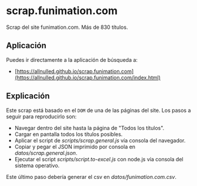 # scrap.funimation.com

Scrap del site funimation.com. Más de 830 títulos.

## Aplicación

Puedes ir directamente a la aplicación de búsqueda a:

 - [https://allnulled.github.io/scrap.funimation.com](https://allnulled.github.io/scrap.funimation.com/index.html)

## Explicación

Este scrap está basado en el `DOM` de una de las páginas del site. Los pasos a seguir para reproducirlo son: 

  - Navegar dentro del site hasta la página de "Todos los títulos".
  - Cargar en pantalla todos los títulos posibles.
  - Aplicar el script de *scripts/scrap.general.js* vía consola del navegador.
  - Copiar y pegar el JSON imprimido por consola en *datos/scrap.general.json*.
  - Ejecutar el script *scripts/script.to-excel.js* con node.js vía consola del sistema operativo.
  
Este último paso debería generar el csv en *datos/funimation.com.csv*.